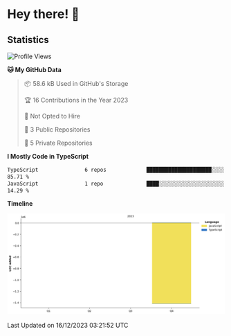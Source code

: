 # Hey there! 👋


## Statistics
<!--START_SECTION:waka-->
![Profile Views](http://img.shields.io/badge/Profile%20Views-0-blue)

**🐱 My GitHub Data** 

> 📦 58.6 kB Used in GitHub's Storage 
 > 
> 🏆 16 Contributions in the Year 2023
 > 
> 🚫 Not Opted to Hire
 > 
> 📜 3 Public Repositories 
 > 
> 🔑 5 Private Repositories 
 > 
**I Mostly Code in TypeScript** 

```text
TypeScript               6 repos             █████████████████████░░░░   85.71 % 
JavaScript               1 repo              ████░░░░░░░░░░░░░░░░░░░░░   14.29 % 
```



**Timeline**

![Lines of Code chart](https://raw.githubusercontent.com/Bluley/Bluley/main/assets/bar_graph.png)


 Last Updated on 16/12/2023 03:21:52 UTC
<!--END_SECTION:waka-->

